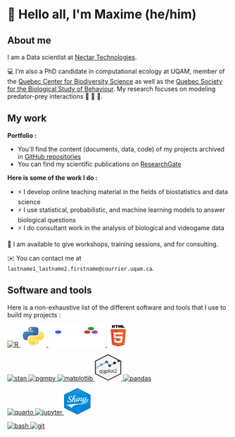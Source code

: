 # 👋 Hello all, I'm Maxime (he/him)

## About me

I am a Data scientist at [Nectar Technologies](https://www.nectar.buzz/).

💻 I’m also a PhD candidate in computational ecology at UQAM, member of the [Quebec Center for Biodiversity Science](https://qcbs.ca/) as well as the [Quebec Society for the Biological Study of Behaviour](https://www.sqebc.org/). My research focuses on modeling predator-prey interactions 🐃 :arrows_counterclockwise: :tiger2:.

## My work

**Portfolio :**  
- You'll find the content (documents, data, code) of my projects archived in [GitHub repositories](https://github.com/quantitative-ecologist?tab=repositories)
- You can find my scientific publications on [ResearchGate](https://www.researchgate.net/profile/Maxime-Fraser-Franco)

**Here is some of the work I do :**
- ⚡ I develop online teaching material in the fields of biostatistics and data science
- ⚡ I use statistical, probabilistic, and machine learning models to answer biological questions
- ⚡ I do consultant work in the analysis of biological and videogame data

💬 I am available to give workshops, training sessions, and for consulting.

✉️ You can contact me at `lastname1_lastname2.firstname@courrier.uqam.ca`. 

## Software and tools

Here is a non-exhaustive list of the different software and tools that I use to build my projects :

<p align="left"> <a href="https://www.r-project.org/" target="_blank"> <img src="https://www.r-project.org/Rlogo.png" alt="R" width="60" height="50"/> </a> <a href="https://www.python.org/" target="_blank"> <img src="https://raw.githubusercontent.com/devicons/devicon/master/icons/python/python-original.svg" alt="python" width="60" height="50"/> </a> <a href="https://julialang.org/" target="_blank"> <img src="https://raw.githubusercontent.com/JuliaLang/julia-logo-graphics/master/images/julia-logo-dark.svg" alt="Julia" width="130" height="50"/> </a> <a href="https://html.spec.whatwg.org/" target="_blank"> <img src="https://raw.githubusercontent.com/devicons/devicon/master/icons/html5/html5-original-wordmark.svg" alt="html5" width="50" height="50"/>

<p align="left"> <a href="https://mc-stan.org/" target="_blank"> <img src="https://mc-stan.org/images/stan_logo.png" alt="stan" width="50" height="50"/> </a> <a align="left"> <a href="https://pgmpy.org/" target="_blank"> <img src="https://pgmpy.org/_static/logo.png" alt="pgmpy" width="60" height="60"/> </a> <a align="left"> <a href="https://matplotlib.org/stable/" target="_blank"> <img src="https://matplotlib.org/stable/_images/sphx_glr_logos2_001_2_00x.png" alt="matplotlib" width="60" height="60"/> </a> <a align="left"> <a href="https://ggplot2.tidyverse.org/" target="_blank"> <img src="https://raw.githubusercontent.com/rstudio/hex-stickers/main/SVG/ggplot2.svg" alt="ggplot2" width="60" height="60"/> </a> <a align="left"> <a href="https://pandas.pydata.org/" target="_blank"> <img src="https://pandas.pydata.org/static/img/pandas_white.svg" alt="pandas" width="120" height="60"/>

<p align="left"> <a href="https://quarto.org/" target="_blank"> <img src="https://quarto.org/quarto.png" alt="quarto" width="160" height="40"/> </a> <a href="https://jupyter.org/" target="_blank"> <img src="https://jupyter.org/assets/logos/rectanglelogo-greytext-orangebody-greymoons.svg" alt="jupyter" width="160" height="40"/> </a> <a href="https://shiny.posit.co/" target="_blank"> <img src="https://raw.githubusercontent.com/rstudio/hex-stickers/main/SVG/shiny.svg" alt="shiny" width="60" height="60"/>

<p align="left"> <a href="https://www.gnu.org/software/bash/" target="_blank"> <img src="https://raw.githubusercontent.com/odb/official-bash-logo/master/assets/Logos/Icons/SVG/16x16_white.svg" alt="bash" width="60" height="60"/> </a> <a align="left"> </a> <a href="https://git-scm.com/" target="_blank"> <img src="https://git-scm.com/images/logos/downloads/Git-Logo-1788C.svg" alt="git" width="80" height="60"/>
